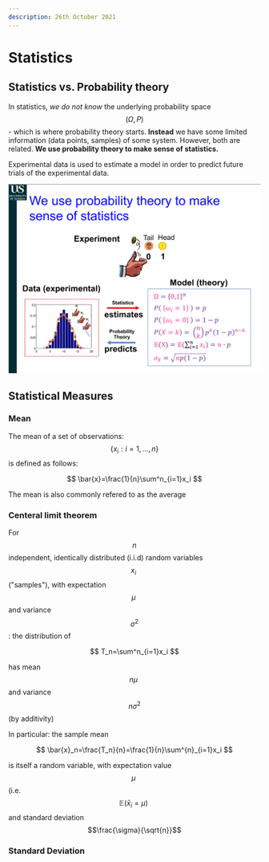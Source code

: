 ```yaml
---
description: 26th October 2021
---
```


# Statistics

## Statistics vs. Probability theory

In statistics, _we do not know_ the underlying probability space $$(\Omega, P)$$ - which is where probability theory starts. **Instead** we have some limited information (data points, samples) of some system. However, both are related. **We use probability theory to make sense of statistics.**&#x20;

Experimental data is used to estimate a model in order to predict future trials of the experimental data.&#x20;

![](<../../../../.gitbook/assets/image (196).png>)

## Statistical Measures

### Mean&#x20;

The mean of a set of observations: $$\{x_i: i = 1, \dots, n\}$$ is defined as follows:

$$
\bar{x}=\frac{1}{n}\sum^n_{i=1}x_i
$$

The mean is also commonly refered to as the average

### Centeral limit theorem

For $$n$$ independent, identically distributed (i.i.d) random variables $$x_i~$$("samples"), with expectation $$\mu~$$and variance $$\sigma^2$$: the distribution of

$$
T_n=\sum^n_{i=1}x_i
$$

has mean $$n\mu~$$and variance $$n\sigma^2$$ (by additivity)



In particular: the sample mean

$$
\bar{x}_n=\frac{T_n}{n}=\frac{1}{n}\sum^{n}_{i=1}x_i
$$

is itself a random variable, with expectation value $$\mu~$$(i.e. $$\mathbb{E}(\bar{x}_i=\mu)~$$and standard deviation $$\frac{\sigma}{\sqrt{n}}$$

### Standard Deviation&#x20;

